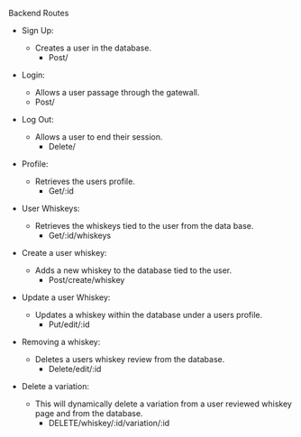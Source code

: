 Backend Routes

- Sign Up:
  - Creates a user in the database.
    - Post/

- Login:
  - Allows a user passage through the gatewall.
   - Post/

- Log Out:
  - Allows a user to end their session.
    - Delete/

- Profile:
  - Retrieves the users profile.
    - Get/:id

- User Whiskeys:
  - Retrieves the whiskeys tied to the user from the data base.
    - Get/:id/whiskeys

- Create a user whiskey:
  - Adds a new whiskey to the database tied to the user.
    - Post/create/whiskey

- Update a user Whiskey:
  - Updates a whiskey within the database under a users profile.
    - Put/edit/:id

- Removing a whiskey:
  - Deletes a users whiskey review from the database.
    - Delete/edit/:id
    
- Delete a variation:
  - This will dynamically delete a variation from a user reviewed whiskey page and from the database. 
    - DELETE/whiskey/:id/variation/:id




